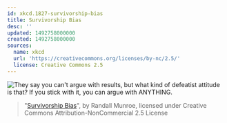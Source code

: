 ```yaml
---
id: xkcd.1827-survivorship-bias
title: Survivorship Bias
desc: ''
updated: 1492758000000
created: 1492758000000
sources:
  name: xkcd
  url: 'https://creativecommons.org/licenses/by-nc/2.5/'
  license: Creative Commons 2.5
---
```

![They say you can't argue with results, but what kind of defeatist attitude is that? If you stick with it, you can argue with ANYTHING.](https://imgs.xkcd.com/comics/survivorship_bias.png)
> "[Survivorship Bias](https://xkcd.com/1827/)", by Randall Munroe, licensed under Creative Commons Attribution-NonCommercial 2.5 License
